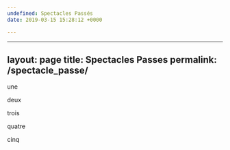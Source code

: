 ```yaml
---
undefined: Spectacles Passés
date: 2019-03-15 15:28:12 +0000

---
```

---
layout: page
title: Spectacles Passes
permalink: /spectacle_passe/
---


une

deux

trois

quatre

cinq